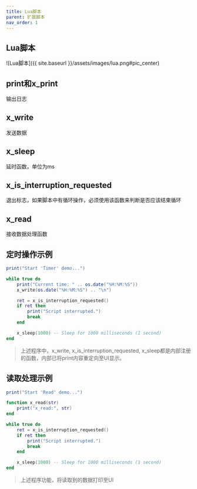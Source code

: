```yaml
---
title: Lua脚本
parent: 扩展脚本
nav_order: 1
---
```


## Lua脚本

![Lua脚本]({{ site.baseurl }}/assets/images/lua.png#pic_center)

## print和x_print

输出日志

## x_write

发送数据

## x_sleep

延时函数，单位为ms

## x_is_interruption_requested

退出标志，如果脚本中有循环操作，必须使用该函数来判断是否应该结束循环

## x_read

接收数据处理函数

## 定时操作示例

```lua
print("Start 'Timer' demo...")

while true do
    print("Current time: " .. os.date("%H:%M:%S"))
    x_write(os.date("%H:%M:%S") .. "\n")

    ret = x_is_interruption_requested()
    if ret then
        print("Script interrupted.")
        break
    end

    x_sleep(1000) -- Sleep for 1000 milliseconds (1 second)
end
```

> 上述程序中，x_write, x_is_interruption_requested, x_sleep都是内部注册的函数，内部已将print内容重定向至UI显示。

## 读取处理示例

```lua
print("Start 'Read' demo...")

function x_read(str)
    print("x_read:", str)
end

while true do
    ret = x_is_interruption_requested()
    if ret then
        print("Script interrupted.")
        break
    end

    x_sleep(1000) -- Sleep for 1000 milliseconds (1 second)
end
```

> 上述程序功能，将读取到的数据打印至UI
